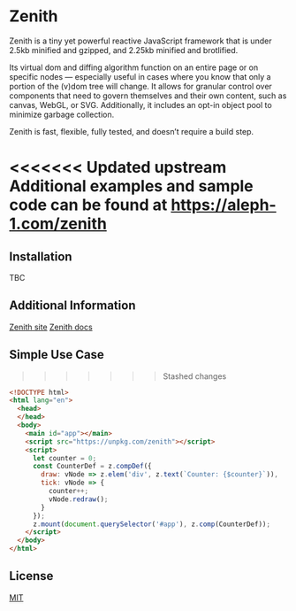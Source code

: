 # Zenith

Zenith is a tiny yet powerful reactive JavaScript framework that is under 2.5kb minified and gzipped, and 2.25kb minified and brotlified.

Its virtual dom and diffing algorithm function on an entire page or on specific nodes — especially useful in cases where you know that only a portion of the (v)dom tree will change. It allows for granular control over components that need to govern themselves and their own content, such as canvas, WebGL, or SVG. Additionally, it includes an opt-in object pool to minimize garbage collection.

Zenith is fast, flexible, fully tested, and doesn’t require a build step.

<<<<<<< Updated upstream
**Additional examples and sample code can be found at <https://aleph-1.com/zenith>**
=======
## Installation

TBC

## Additional Information

[Zenith site](https://aleph-1.com/zenith)
[Zenith docs](https://aleph-1.com/zenith/docs)

## Simple Use Case
>>>>>>> Stashed changes

```html
<!DOCTYPE html>
<html lang="en">
  <head>
  </head>
  <body>
    <main id="app"></main>
    <script src="https://unpkg.com/zenith"></script>
    <script>
      let counter = 0;
      const CounterDef = z.compDef({
        draw: vNode => z.elem('div', z.text(`Counter: {$counter}`)),
        tick: vNode => {
          counter++;
          vNode.redraw();
        }
      });
      z.mount(document.querySelector('#app'), z.comp(CounterDef));
    </script>
  </body>
</html>
```

## License

[MIT](LICENSE.md)
